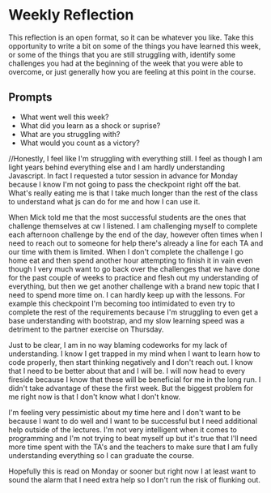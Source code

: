 # Weekly Reflection
This reflection is an open format, so it can be whatever you like. Take this opportunity to write a bit on some of the things you have learned this week, or some of the things that you are still struggling with, identify some challenges you had at the beginning of the week that you were able to overcome, or just generally how you are feeling at this point in the course.

## Prompts
- What went well this week?
- What did you learn as a shock or suprise?
- What are you struggling with?
- What would you count as a victory?

//Honestly, I feel like I'm struggling with everything still. I feel as though I am light years behind everything else and I am hardly understanding Javascript. In fact I requested a tutor session in advance for Monday because I know I'm not going to pass the checkpoint right off the bat. What's really eating me is that I take much longer than the rest of the class to understand what js can do for me and how I can use it. 

When Mick told me that the most successful students are the ones that challenge themselves at cw I listened. I am challenging myself to complete each afternoon challenge by the end of the day, however often times when I need to reach out to someone for help there's already a line for each TA and our time with them is limited. When I don't complete the challenge I go home eat and then spend another hour attempting to finish it in vain even though I very much want to go back over the challenges that we have done for the past couple of weeks to practice and flesh out my understanding of everything, but then we get another challenge with a brand new topic that I need to spend more time on. I can hardly keep up with the lessons. For example this checkpoint I'm becoming too intimidated to even try to complete the rest of the requirements because I'm struggling to even get a base understanding with bootstrap, and my slow learning speed was a detriment to the partner exercise on Thursday.  

Just to be clear, I am in no way blaming codeworks for my lack of understanding. I know I get trapped in my mind when I want to learn how to code properly, then start thinking negatively and I don't reach out. I know that I need to be better about that and I will be. I will now head to every fireside because I know that these will be beneficial for me in the long run. I didn't take advantage of these the first week. But the biggest problem for me right now is that I don't know what I don't know.

I'm feeling very pessimistic about my time here and I don't want to be because I want to do well and I want to be successful but I need additional help outside of the lectures. I'm not very intelligent when it comes to programming and I'm not trying to beat myself up but it's true that I'll need more time spent with the TA's and the teachers to make sure that I am fully understanding everything so I can graduate the course. 

Hopefully this is read on Monday or sooner but right now I at least want to sound the alarm that I need extra help so I don't run the risk of flunking out.